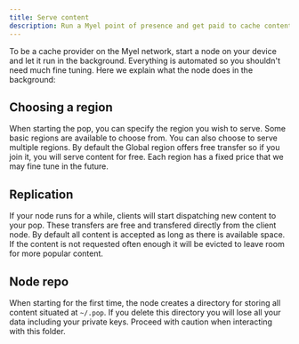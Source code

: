 ```yaml
---
title: Serve content
description: Run a Myel point of presence and get paid to cache content.
---
```


To be a cache provider on the Myel network, start a node on your device and let it run in the background.
Everything is automated so you shouldn't need much fine tuning. Here we explain what the node does in the background:

## Choosing a region

When starting the pop, you can specify the region you wish to serve. Some basic regions are available to choose from. You can also choose to serve multiple regions. By default the Global region offers free transfer so if you join it, you will serve content for free. Each region has a fixed price that we may fine tune in the future.

## Replication

If your node runs for a while, clients will start dispatching new content to your pop. These transfers are free and transfered directly from the client node. By default all content is accepted as long as there is available space. If the content is not requested often enough it will be evicted to leave room for more popular content.

## Node repo

When starting for the first time, the node creates a directory for storing all content situated at `~/.pop`. If you delete this directory you will lose all your data including your private keys. Proceed with caution when interacting with this folder. 
